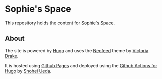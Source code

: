 # Sophie's Space

This repository holds the content for [Sophie's Space](https://sophieis.lgbt).

## About

The site is powered by [Hugo](https://gohugo.io/) and uses the [Neofeed](https://neofeed.dev/) theme by [Victoria Drake](https://github.com/victoriadrake).

It is hosted using [Github Pages](https://pages.github.com/) and deployed using the [Github Actions for Hugo](https://github.com/peaceiris/actions-hugo) by [Shohei Ueda](https://github.com/peaceiris).
